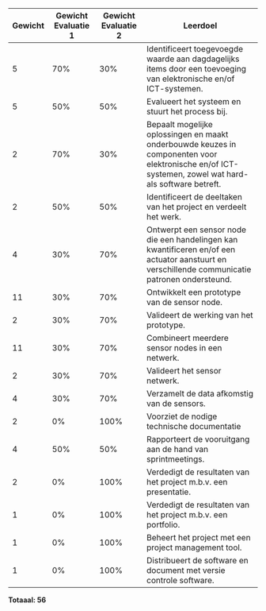 |Gewicht |Gewicht Evaluatie 1 |Gewicht Evaluatie 2 |Leerdoel
|--      |--                  |--                  |--
|5       |  70%|  30%|Identificeert toegevoegde waarde aan dagdagelijks items door een toevoeging van elektronische en/of ICT-systemen.
|5       |  50%|  50%|Evalueert het systeem en stuurt het process bij.
|2       |  70%|  30%|Bepaalt mogelijke oplossingen en maakt onderbouwde keuzes in componenten voor elektronische en/of ICT-systemen, zowel wat hard- als software betreft.
|2       |  50%|  50%|Identificeert de deeltaken van het project en verdeelt het werk.
|4       |  30%|  70%|Ontwerpt een sensor node die een handelingen kan kwantificeren en/of een actuator aanstuurt en verschillende communicatie patronen ondersteund.
|11      |  30%|  70%|Ontwikkelt een prototype van de sensor node.
|2       |  30%|  70%|Valideert de werking van het prototype.
|11      |  30%|  70%|Combineert meerdere sensor nodes in een netwerk. 
|2       |  30%|  70%|Valideert het sensor netwerk.
|4       |  30%|  70%|Verzamelt de data afkomstig van de sensors.
|2       |   0%| 100%|Voorziet de nodige technische documentatie
|4       |  50%|  50%|Rapporteert de vooruitgang aan de hand van sprintmeetings.
|2       |   0%| 100%|Verdedigt de resultaten van het project m.b.v. een presentatie.
|1       |   0%| 100%|Verdedigt de resultaten van het project m.b.v. een portfolio.
|1       |   0%| 100%|Beheert het project met een project management tool.
|1       |   0%| 100%|Distribueert de software en document met versie controle software.

**Totaaal: 56**

